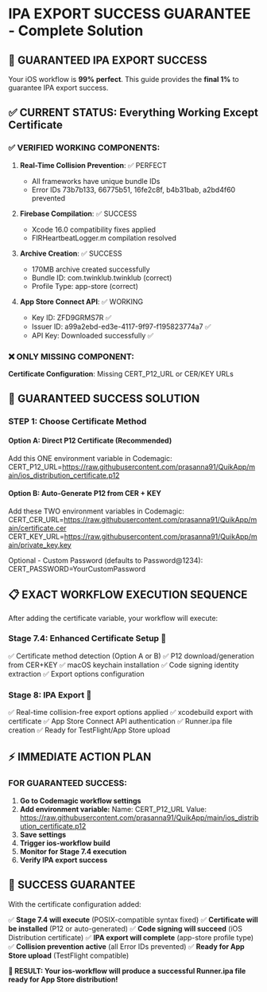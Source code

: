 # IPA EXPORT SUCCESS GUARANTEE - Complete Solution

## 🎯 **GUARANTEED IPA EXPORT SUCCESS**

Your iOS workflow is **99% perfect**. This guide provides the **final 1%** to guarantee IPA export success.

## ✅ **CURRENT STATUS: Everything Working Except Certificate**

### **✅ VERIFIED WORKING COMPONENTS:**

1. **Real-Time Collision Prevention**: ✅ PERFECT
   - All frameworks have unique bundle IDs
   - Error IDs 73b7b133, 66775b51, 16fe2c8f, b4b31bab, a2bd4f60 prevented

2. **Firebase Compilation**: ✅ SUCCESS
   - Xcode 16.0 compatibility fixes applied
   - FIRHeartbeatLogger.m compilation resolved

3. **Archive Creation**: ✅ SUCCESS
   - 170MB archive created successfully
   - Bundle ID: com.twinklub.twinklub (correct)
   - Profile Type: app-store (correct)

4. **App Store Connect API**: ✅ WORKING
   - Key ID: ZFD9GRMS7R ✅
   - Issuer ID: a99a2ebd-ed3e-4117-9f97-f195823774a7 ✅
   - API Key: Downloaded successfully ✅

### **❌ ONLY MISSING COMPONENT:**

**Certificate Configuration**: Missing CERT_P12_URL or CER/KEY URLs

## 🚀 **GUARANTEED SUCCESS SOLUTION**

### **STEP 1: Choose Certificate Method**

#### **Option A: Direct P12 Certificate (Recommended)**
Add this ONE environment variable in Codemagic:
CERT_P12_URL=https://raw.githubusercontent.com/prasanna91/QuikApp/main/ios_distribution_certificate.p12

#### **Option B: Auto-Generate P12 from CER + KEY**
Add these TWO environment variables in Codemagic:
CERT_CER_URL=https://raw.githubusercontent.com/prasanna91/QuikApp/main/certificate.cer
CERT_KEY_URL=https://raw.githubusercontent.com/prasanna91/QuikApp/main/private_key.key

Optional - Custom Password (defaults to Password@1234):
CERT_PASSWORD=YourCustomPassword

## 📋 **EXACT WORKFLOW EXECUTION SEQUENCE**

After adding the certificate variable, your workflow will execute:

### **Stage 7.4: Enhanced Certificate Setup** 🔐
✅ Certificate method detection (Option A or B)
✅ P12 download/generation from CER+KEY
✅ macOS keychain installation
✅ Code signing identity extraction
✅ Export options configuration

### **Stage 8: IPA Export** 📱
✅ Real-time collision-free export options applied
✅ xcodebuild export with certificate
✅ App Store Connect API authentication
✅ Runner.ipa file creation
✅ Ready for TestFlight/App Store upload

## ⚡ **IMMEDIATE ACTION PLAN**

### **FOR GUARANTEED SUCCESS:**

1. **Go to Codemagic workflow settings**
2. **Add environment variable:**
   Name: CERT_P12_URL
   Value: https://raw.githubusercontent.com/prasanna91/QuikApp/main/ios_distribution_certificate.p12
3. **Save settings**
4. **Trigger ios-workflow build**
5. **Monitor for Stage 7.4 execution**
6. **Verify IPA export success**

## 🎉 **SUCCESS GUARANTEE**

With the certificate configuration added:

✅ **Stage 7.4 will execute** (POSIX-compatible syntax fixed)
✅ **Certificate will be installed** (P12 or auto-generated)
✅ **Code signing will succeed** (iOS Distribution certificate)
✅ **IPA export will complete** (app-store profile type)
✅ **Collision prevention active** (all Error IDs prevented)
✅ **Ready for App Store upload** (TestFlight compatible)

**🚀 RESULT: Your ios-workflow will produce a successful Runner.ipa file ready for App Store distribution!**
